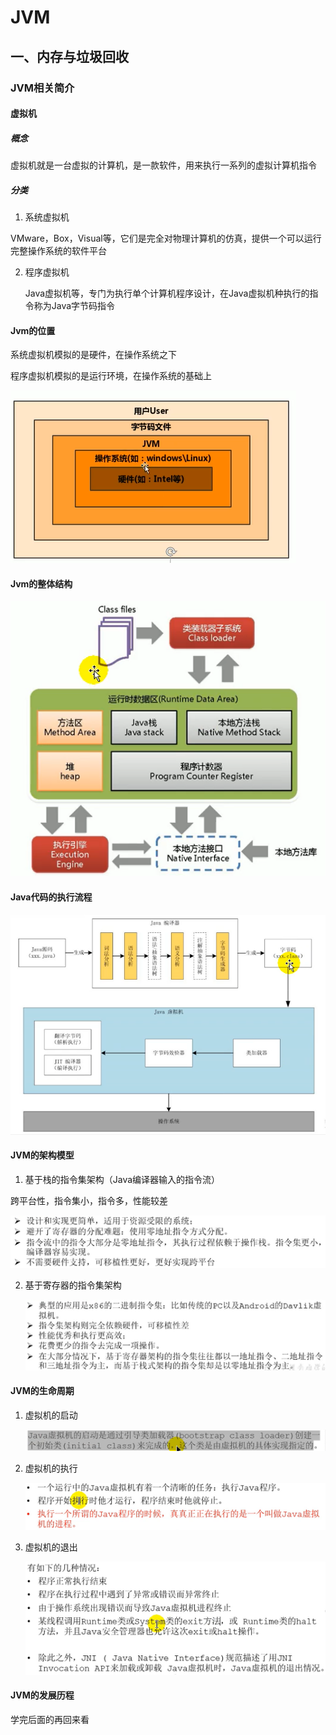# JVM

## 一、内存与垃圾回收

### JVM相关简介

#### 虚拟机

##### 概念

虚拟机就是一台虚拟的计算机，是一款软件，用来执行一系列的虚拟计算机指令

##### 分类

1.  系统虚拟机

   VMware，Box，Visual等，它们是完全对物理计算机的仿真，提供一个可以运行完整操作系统的软件平台

2. 程序虚拟机

   Java虚拟机等，专门为执行单个计算机程序设计，在Java虚拟机种执行的指令称为Java字节码指令

#### Jvm的位置

系统虚拟机模拟的是硬件，在操作系统之下

程序虚拟机模拟的是运行环境，在操作系统的基础上

![image-20200525234035530](JVM图片/JVM的位置)

#### Jvm的整体结构

![image-20200525234425607](JVM图片/JVM的整体结构)

#### Java代码的执行流程

![image-20200525234859208](JVM图片/JAVA代码的执行流程)

#### JVM的架构模型

1.  基于栈的指令集架构（Java编译器输入的指令流）

   跨平台性，指令集小，指令多，性能较差

   ![image-20200525235636269](JVM图片/基于栈的指令集架构)

2. 基于寄存器的指令集架构

   ![image-20200525235715735](JVM图片/基于寄存器的指令集架构特点)

#### JVM的生命周期

1. 虚拟机的启动

   ![image-20200526000722112](JVM图片/虚拟机的启动)

2. 虚拟机的执行

   ![image-20200526001030278](JVM图片/虚拟机的执行)

3. 虚拟机的退出

   ![image-20200526001232787](JVM图片/虚拟机的退出)

#### JVM的发展历程

学完后面的再回来看